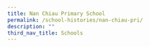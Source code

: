 ```yaml
---
title: Nan Chiau Primary School
permalink: /school-histories/nan-chiau-pri/
description: ""
third_nav_title: Schools
---
```


